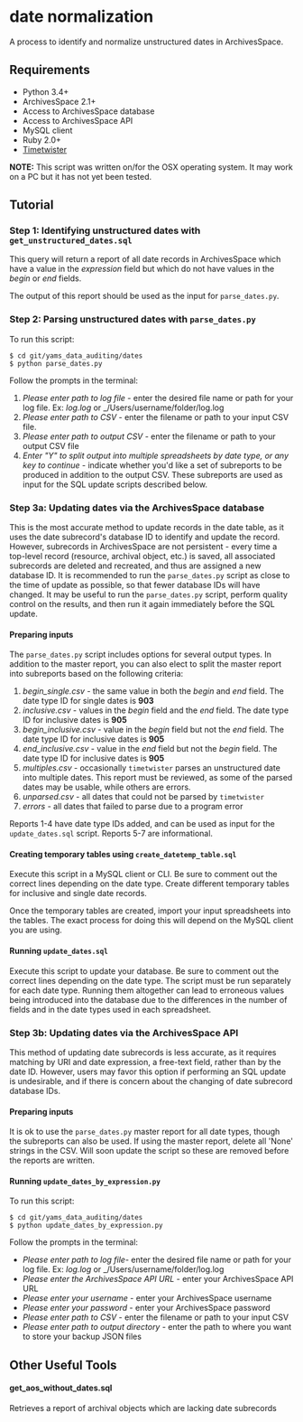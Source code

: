 # date normalization

A process to identify and normalize unstructured dates in ArchivesSpace. 

## Requirements

* Python 3.4+
* ArchivesSpace 2.1+
* Access to ArchivesSpace database
* Access to ArchivesSpace API
* MySQL client
* Ruby 2.0+
* [Timetwister](https://github.com/alexduryee/timetwister)

**NOTE:** This script was written on/for the OSX operating system. It may work on a PC but it has not yet been tested.

## Tutorial

### Step 1: Identifying unstructured dates with `get_unstructured_dates.sql`

This query will return a report of all date records in ArchivesSpace which have a value in the _expression_ field but which do not have values in the _begin_ or _end_ fields.

The output of this report should be used as the input for `parse_dates.py`.

### Step 2: Parsing unstructured dates with `parse_dates.py`

To run this script:

```
$ cd git/yams_data_auditing/dates
$ python parse_dates.py
``` 
Follow the prompts in the terminal:

1. _Please enter path to log file_ - enter the desired file name or path for your log file. Ex: _log.log_ or _/Users/username/folder/log.log
2. _Please enter path to CSV_ - enter the filename or path to your input CSV file.
3. _Please enter path to output CSV_ -  enter the filename or path to your output CSV file
4. _Enter "Y" to split output into multiple spreadsheets by date type, or any key to continue_ - indicate whether you'd like a set of subreports to be produced in addition to the output CSV. These subreports are used as input for the SQL update scripts described below.

### Step 3a: Updating dates via the ArchivesSpace database

This is the most accurate method to update records in the date table, as it uses the date subrecord's database ID to identify and update the record. However, subrecords in ArchivesSpace are not persistent - every time a top-level record (resource, archival object, etc.) is saved, all associated subrecords are deleted and recreated, and thus are assigned a new database ID. It is recommended to run the `parse_dates.py` script as close to the time of update as possible, so that fewer database IDs will have changed. It may be useful to run the `parse_dates.py` script, perform quality control on the results, and then run it again immediately before the SQL update.

#### Preparing inputs

The `parse_dates.py` script includes options for several output types. In addition to the master report, you can also elect to split the master report into subreports based on the following criteria:

1. _begin_single.csv_ - the same value in both the _begin_ and _end_ field. The date type ID for single dates is **903**
2. _inclusive.csv_ - values in the _begin_ field and the _end_ field. The date type ID for inclusive dates is **905**
3. _begin_inclusive.csv_ - value in the _begin_ field but not the _end_ field. The date type ID for inclusive dates is **905**
4. _end_inclusive.csv_ - value in the _end_ field but not the _begin_ field. The date type ID for inclusive dates is **905**
5. _multiples.csv_ - occasionally `timetwister` parses an unstructured date into multiple dates. This report must be reviewed, as some of the parsed dates may be usable, while others are errors.
6. _unparsed.csv_ - all dates that could not be parsed by `timetwister`
7. _errors_ - all dates that failed to parse due to a program error

Reports 1-4 have date type IDs added, and can be used as input for the `update_dates.sql` script. Reports 5-7 are informational.

#### Creating temporary tables using `create_datetemp_table.sql`

Execute this script in a MySQL client or CLI. Be sure to comment out the correct lines depending on the date type. Create different temporary tables for inclusive and single date records.

Once the temporary tables are created, import your input spreadsheets into the tables. The exact process for doing this will depend on the MySQL client you are using.

#### Running `update_dates.sql`

Execute this script to update your database. Be sure to comment out the correct lines depending on the date type. The script must be run separately for each date type. Running them altogether can lead to erroneous values being introduced into the database due to the differences in the number of fields and in the date types used in each spreadsheet.

### Step 3b: Updating dates via the ArchivesSpace API

This method of updating date subrecords is less accurate, as it requires matching by URI and date expression, a free-text field, rather than by the date ID. However, users may favor this option if performing an SQL update is undesirable, and if there is concern about the changing of date subrecord database IDs.

#### Preparing inputs

It is ok to use the `parse_dates.py` master report for all date types, though the subreports can also be used. If using the master report, delete all 'None' strings in the CSV. Will soon update the script so these are removed before the reports are written.

#### Running `update_dates_by_expression.py`

To run this script:

```
$ cd git/yams_data_auditing/dates
$ python update_dates_by_expression.py
``` 
Follow the prompts in the terminal:

* _Please enter path to log file_- enter the desired file name or path for your log file. Ex: _log.log_ or _/Users/username/folder/log.log
* _Please enter the ArchivesSpace API URL_ - enter your ArchivesSpace API URL
* _Please enter your username_ - enter your ArchivesSpace username
* _Please enter your password_ - enter your ArchivesSpace password
* _Please enter path to CSV_ - enter the filename or path to your input CSV
* _Please enter path to output directory_ - enter the path to where you want to store your backup JSON files

## Other Useful Tools

#### get_aos_without_dates.sql

Retrieves a report of archival objects which are lacking date subrecords






